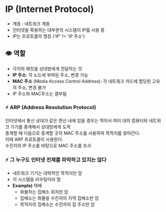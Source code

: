 # IP (Internet Protocol)

- 계층 : 네트워크 계층
- 인터넷을 확용하는 대부분의 시스템이 IP를 사용 중
- IP는 프로토콜의 명칭 ('IP' != 'IP 주소')


## 👁 역할

- 각각의 패킷을 상대방에게 전달하는 것 
- **IP 주소**: 각 노드에 부여된 주소, 변경 가능
- **MAC 주소** (Media Access Control Address): 각 네트워크 카드에 할당된 고유의 주소, 변경 불가
- IP 주소와 MAC주소는 결부됨

### ⚡️ ARP (Address Resolution Protocol)

인터넷에서 통신 상대가 같은 랜선 내에 있을 경우는 적어서 여러 대의 컴퓨터와 네트워크 기기를 중계해서 상대방에게 도착 <br>
중계할 때 다음으로 중계할 곳의 MAC 주소를 사용하여 목적지를 찾아간다. <br>
이때 ARP 프로토콜이 사용된다. <br>
수진지의 IP 주소를 바탕으로 MAC 주소를 조사

### ⚡️ 그 누구도 인터넷 전체를 파악하고 있지는 않다

- 네트워크 기기는 대략적인 목적지만 암
- 이 시스템을 라우팅이라 함
- **Example)** 택배
  - 화물차는 집배소 위치만 암
  - 집배소는 화물을 수진자의 지역 집배소만 암
  - 목적지의 집배소는 수진자의 집 주소만 암


